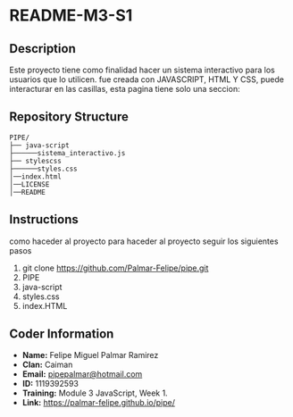 # README-M3-S1



## Description
Este proyecto tiene como finalidad hacer un sistema interactivo para los usuarios que lo utilicen. fue creada con JAVASCRIPT, HTML Y CSS, puede interacturar en las casillas, esta pagina tiene solo una seccion:

## Repository Structure
```
PIPE/
├── java-script
├──────sistema_interactivo.js
├── stylescss
├──────styles.css
│──index.html
│──LICENSE
│──README
```

## Instructions
como haceder al proyecto para haceder al proyecto seguir los siguientes pasos
1.  git clone https://github.com/Palmar-Felipe/pipe.git
2. PIPE
3.  java-script
4. styles.css
5. index.HTML

## Coder Information
- **Name:** Felipe Miguel Palmar Ramirez
- **Clan:** Caiman
- **Email:** pipepalmar@hotmail.com
- **ID:** 1119392593
- **Training:** Module 3 JavaScript, Week 1.
- **Link:**  https://palmar-felipe.github.io/pipe/
